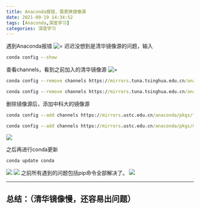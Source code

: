 ```yaml
---
title: Anaconda报错，需更换镜像源
date: 2021-09-19 14:34:52
tags: [Anaconda,深度学习]
categories: 深度学习
---
```


遇到Anaconda报错
![=](https://img-blog.csdnimg.cn/db7ffaf3c1c94f1c8a70d0f57a2b51db.png?process=image/watermark,type_ZHJvaWRzYW5zZmFsbGJhY2s,shadow_50,text_Q1NETiBAajogKQ==,size_20,color_FFFFFF,t_70,g_se,x_16)
迟迟没想到是清华镜像源的问题，输入
```cmd
conda config --show 
```
查看channels，看到之前加入的清华镜像源
![=](https://img-blog.csdnimg.cn/6729b3cdab564e548d5217d7eef5a03c.png?=-=process=image/watermark,type_ZHJvaWRzYW5zZmFsbGJhY2s,shadow_50,text_Q1NETiBAajogKQ==,size_20,color_FFFFFF,t_70,g_se,x_16)
```cmd
conda config --remove channels https://mirrors.tuna.tsinghua.edu.cn/anaconda/pkgs/main/

conda config --remove channels https://mirrors.tuna.tsinghua.edu.cn/anaconda/pkgs/free/
```
删除镜像源后，添加中科大的镜像源
```cmd
conda config --add channels https://mirrors.ustc.edu.cn/anaconda/pkgs/free/

conda config --add channels https://mirrors.ustc.edu.cn/anaconda/pkgs/main/
```

![](https://img-blog.csdnimg.cn/df117d7408c94aeba22cffc0f9f9ec02.png?process=image/watermark,type_ZHJvaWRzYW5zZmFsbGJhY2s,shadow_50,text_Q1NETiBAajogKQ==,size_20,color_FFFFFF,t_70,g_se,x_16)

之后再进行conda更新
```cmd
conda update conda
```
![](https://img-blog.csdnimg.cn/f3e0d71d122e4bbcb5370d9369d21398.png?process=image/watermark,type_ZHJvaWRzYW5zZmFsbGJhY2s,shadow_50,text_Q1NETiBAajogKQ==,size_20,color_FFFFFF,t_70,g_se,x_16)
![](https://img-blog.csdnimg.cn/f303228888594b3a9bbb2a9575d5c215.png?process=image/watermark,type_ZHJvaWRzYW5zZmFsbGJhY2s,shadow_50,text_Q1NETiBAajogKQ==,size_20,color_FFFFFF,t_70,g_se,x_16)
之前所有遇到的问题包括pip命令全部解决了。
![](https://img-blog.csdnimg.cn/a5dbab03e8404a37866a2d92207bc576.png)



--- 
总结：（清华镜像慢，还容易出问题）
--
